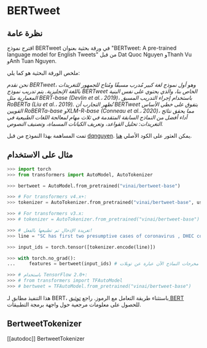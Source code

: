 # BERTweet

## نظرة عامة

اقترح نموذج BERTweet في ورقة بحثية بعنوان "BERTweet: A pre-trained language model for English Tweets" من قبل Dat Quoc Nguyen وThanh Vu وAnh Tuan Nguyen.

ملخص الورقة البحثية هو كما يلي:

*نحن نقدم BERTweet، وهو أول نموذج لغة كبير مُدرب مسبقًا ومُتاح للجمهور للتغريدات باللغة الإنجليزية. يتم تدريب نموذج BERTweet الخاص بنا، والذي يحتوي على نفس البنية المعمارية مثل BERT-base (Devlin et al.، 2019)، باستخدام إجراء التدريب المسبق RoBERTa (Liu et al.، 2019). تُظهر التجارب أن BERTweet يتفوق على خطي الأساس القويين RoBERTa-base وXLM-R-base (Conneau et al.، 2020)، مما يحقق نتائج أداء أفضل من النماذج السابقة المتقدمة في ثلاث مهام لمعالجة اللغات الطبيعية في التغريدات: تحليل القواعد، وتعريف الكيانات المسماة، وتصنيف النصوص.*

تمت المساهمة بهذا النموذج من قبل [dqnguyen](https://huggingface.co/dqnguyen). يمكن العثور على الكود الأصلي [هنا](https://github.com/VinAIResearch/BERTweet).

## مثال على الاستخدام

```python
>>> import torch
>>> from transformers import AutoModel, AutoTokenizer

>>> bertweet = AutoModel.from_pretrained("vinai/bertweet-base")

>>> # For transformers v4.x+:
>>> tokenizer = AutoTokenizer.from_pretrained("vinai/bertweet-base", use_fast=False)

>>> # For transformers v3.x:
>>> # tokenizer = AutoTokenizer.from_pretrained("vinai/bertweet-base")

>>> # تغريدة الإدخال تم تطبيعها بالفعل!
>>> line = "SC has first two presumptive cases of coronavirus , DHEC confirms HTTPURL via @USER :cry:"

>>> input_ids = torch.tensor([tokenizer.encode(line)])

>>> with torch.no_grad():
...     features = bertweet(input_ids) # مخرجات النماذج الآن عبارة عن توبلات

>>> # باستخدام TensorFlow 2.0+:
>>> # from transformers import TFAutoModel
>>> # bertweet = TFAutoModel.from_pretrained("vinai/bertweet-base")
```

<Tip>

هذا التنفيذ مطابق لـ BERT، باستثناء طريقة التعامل مع الرموز. راجع [توثيق BERT](bert) للحصول على معلومات مرجعية حول واجهة برمجة التطبيقات.

</Tip>

## BertweetTokenizer

[[autodoc]] BertweetTokenizer